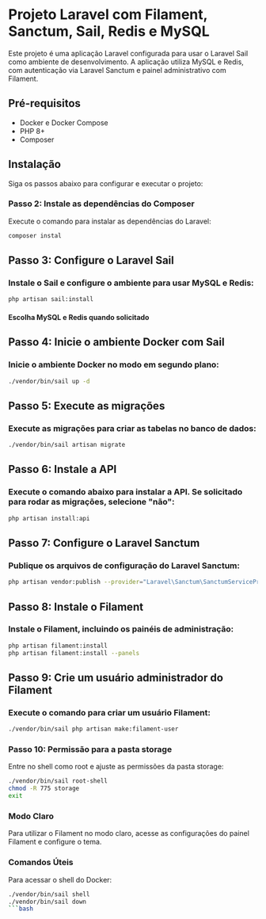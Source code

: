 # Projeto Laravel com Filament, Sanctum, Sail, Redis e MySQL

Este projeto é uma aplicação Laravel configurada para usar o Laravel Sail como ambiente de desenvolvimento. A aplicação utiliza MySQL e Redis, com autenticação via Laravel Sanctum e painel administrativo com Filament.

## Pré-requisitos

- Docker e Docker Compose
- PHP 8+
- Composer

## Instalação

Siga os passos abaixo para configurar e executar o projeto:

### Passo 2: Instale as dependências do Composer

Execute o comando para instalar as dependências do Laravel:

```bash
composer instal
```

## Passo 3: Configure o Laravel Sail

### Instale o Sail e configure o ambiente para usar MySQL e Redis:

```bash
php artisan sail:install
```

#### Escolha MySQL e Redis quando solicitado

## Passo 4: Inicie o ambiente Docker com Sail
### Inicie o ambiente Docker no modo em segundo plano:

```bash
./vendor/bin/sail up -d
```

## Passo 5: Execute as migrações

### Execute as migrações para criar as tabelas no banco de dados:

```bash
./vendor/bin/sail artisan migrate
```

## Passo 6: Instale a API

### Execute o comando abaixo para instalar a API. Se solicitado para rodar as migrações, selecione "não":

```bash
php artisan install:api
```

## Passo 7: Configure o Laravel Sanctum

### Publique os arquivos de configuração do Laravel Sanctum:

```bash
php artisan vendor:publish --provider="Laravel\Sanctum\SanctumServiceProvider"
```

## Passo 8: Instale o Filament

### Instale o Filament, incluindo os painéis de administração:

```bash
php artisan filament:install
php artisan filament:install --panels
```

## Passo 9: Crie um usuário administrador do Filament

### Execute o comando para criar um usuário Filament:

```bash
./vendor/bin/sail php artisan make:filament-user
```

### Passo 10: Permissão para a pasta storage
Entre no shell como root e ajuste as permissões da pasta storage:

```bash
./vendor/bin/sail root-shell
chmod -R 775 storage
exit
```


### Modo Claro
Para utilizar o Filament no modo claro, acesse as configurações do painel Filament e configure o tema.

### Comandos Úteis
Para acessar o shell do Docker:

```bash
./vendor/bin/sail shell
./vendor/bin/sail down
```bash